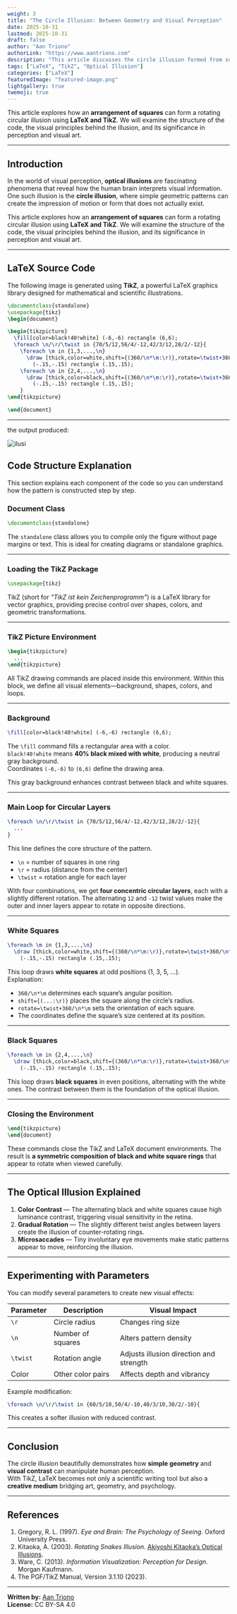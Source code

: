 ```yaml
---
weight: 3
title: "The Circle Illusion: Between Geometry and Visual Perception"
date: 2025-10-31
lastmod: 2025-10-31
draft: false
author: "Aan Triono"
authorLink: "https://www.aantriono.com"
description: "This article discusses the circle illusion formed from square arrangements using TikZ in LaTeX, along with the scientific explanation behind the visual perception phenomenon."
tags: ["LaTeX", "TikZ", "Optical Illusion"]
categories: ["LaTeX"]
featuredImage: "featured-image.png"
lightgallery: true
twemoji: true
---
```

This article explores how an **arrangement of squares** can form a rotating circular illusion using **LaTeX and TikZ**. We will examine the structure of the code, the visual principles behind the illusion, and its significance in perception and visual art.

---

<!--more-->

## Introduction

In the world of visual perception, **optical illusions** are fascinating phenomena that reveal how the human brain interprets visual information. One such illusion is the **circle illusion**, where simple geometric patterns can create the impression of motion or form that does not actually exist.

This article explores how an **arrangement of squares** can form a rotating circular illusion using **LaTeX and TikZ**. We will examine the structure of the code, the visual principles behind the illusion, and its significance in perception and visual art.

---

## LaTeX Source Code

The following image is generated using **TikZ**, a powerful LaTeX graphics library designed for mathematical and scientific illustrations.

```latex
\documentclass{standalone}
\usepackage{tikz}
\begin{document}

\begin{tikzpicture}
  \fill[color=black!40!white] (-6,-6) rectangle (6,6);
  \foreach \n/\r/\twist in {70/5/12,56/4/-12,42/3/12,28/2/-12}{
    \foreach \m in {1,3,...,\n}
      \draw [thick,color=white,shift={(360/\n*\m:\r)},rotate=\twist+360/\n*\m]
        (-.15,-.15) rectangle (.15,.15);
    \foreach \m in {2,4,...,\n}
      \draw [thick,color=black,shift={(360/\n*\m:\r)},rotate=\twist+360/\n*\m]
        (-.15,-.15) rectangle (.15,.15);
    }
\end{tikzpicture}

\end{document}
```

---
the output produced:

![ilusi](ilusi.png " Circle or Spiral ")

## Code Structure Explanation

This section explains each component of the code so you can understand how the pattern is constructed step by step.

### **Document Class**
```latex
\documentclass{standalone}
```
The `standalone` class allows you to compile only the figure without page margins or text. This is ideal for creating diagrams or standalone graphics.

---

### **Loading the TikZ Package**
```latex
\usepackage{tikz}
```
TikZ (short for *"TikZ ist kein Zeichenprogramm"*) is a LaTeX library for vector graphics, providing precise control over shapes, colors, and geometric transformations.

---

### **TikZ Picture Environment**
```latex
\begin{tikzpicture}
  ...
\end{tikzpicture}
```
All TikZ drawing commands are placed inside this environment. Within this block, we define all visual elements—background, shapes, colors, and loops.

---

### **Background**
```latex
\fill[color=black!40!white] (-6,-6) rectangle (6,6);
```
The `\fill` command fills a rectangular area with a color.  
`black!40!white` means **40% black mixed with white**, producing a neutral gray background.  
Coordinates `(-6,-6)` to `(6,6)` define the drawing area.

This gray background enhances contrast between black and white squares.

---

### **Main Loop for Circular Layers**
```latex
\foreach \n/\r/\twist in {70/5/12,56/4/-12,42/3/12,28/2/-12}{
  ...
}
```
This line defines the core structure of the pattern.  
- `\n` = number of squares in one ring  
- `\r` = radius (distance from the center)  
- `\twist` = rotation angle for each layer  

With four combinations, we get **four concentric circular layers**, each with a slightly different rotation. The alternating `12` and `-12` twist values make the outer and inner layers appear to rotate in opposite directions.

---

### **White Squares**
```latex
\foreach \m in {1,3,...,\n}
  \draw [thick,color=white,shift={(360/\n*\m:\r)},rotate=\twist+360/\n*\m]
    (-.15,-.15) rectangle (.15,.15);
```
This loop draws **white squares** at odd positions (1, 3, 5, ...).  
Explanation:
- `360/\n*\m` determines each square’s angular position.  
- `shift={(...:\r)}` places the square along the circle’s radius.  
- `rotate=\twist+360/\n*\m` sets the orientation of each square.  
- The coordinates define the square’s size centered at its position.

---

### **Black Squares**
```latex
\foreach \m in {2,4,...,\n}
  \draw [thick,color=black,shift={(360/\n*\m:\r)},rotate=\twist+360/\n*\m]
    (-.15,-.15) rectangle (.15,.15);
```
This loop draws **black squares** in even positions, alternating with the white ones. The contrast between them is the foundation of the optical illusion.

---

### **Closing the Environment**
```latex
\end{tikzpicture}
\end{document}
```
These commands close the TikZ and LaTeX document environments. The result is **a symmetric composition of black and white square rings** that appear to rotate when viewed carefully.

---

## The Optical Illusion Explained

1. **Color Contrast** — The alternating black and white squares cause high luminance contrast, triggering visual sensitivity in the retina.  
2. **Gradual Rotation** — The slightly different twist angles between layers create the illusion of counter-rotating rings.  
3. **Microsaccades** — Tiny involuntary eye movements make static patterns appear to move, reinforcing the illusion.

---

## Experimenting with Parameters

You can modify several parameters to create new visual effects:

| Parameter | Description | Visual Impact |
|------------|-------------|----------------|
| `\r` | Circle radius | Changes ring size |
| `\n` | Number of squares | Alters pattern density |
| `\twist` | Rotation angle | Adjusts illusion direction and strength |
| Color | Other color pairs | Affects depth and vibrancy |

Example modification:
```latex
\foreach \n/\r/\twist in {60/5/10,50/4/-10,40/3/10,30/2/-10}{
```
This creates a softer illusion with reduced contrast.

---

## Conclusion

The circle illusion beautifully demonstrates how **simple geometry** and **visual contrast** can manipulate human perception.  
With TikZ, LaTeX becomes not only a scientific writing tool but also a **creative medium** bridging art, geometry, and psychology.

---

## References

1. Gregory, R. L. (1997). *Eye and Brain: The Psychology of Seeing*. Oxford University Press.  
2. Kitaoka, A. (2003). *Rotating Snakes Illusion*. [Akiyoshi Kitaoka’s Optical Illusions](https://www.ritsumei.ac.jp/~akitaoka/).  
3. Ware, C. (2013). *Information Visualization: Perception for Design*. Morgan Kaufmann.  
4. The PGF/TikZ Manual, Version 3.1.10 (2023).  

---

**Written by:** [Aan Triono](https://www.aantriono.com)  
**License:** CC BY-SA 4.0
